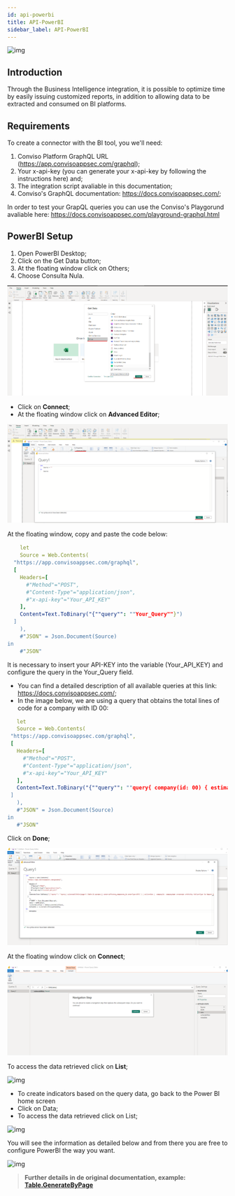 ```yaml
---
id: api-powerbi
title: API-PowerBI
sidebar_label: API-PowerBI
---
```


<div style={{textAlign: 'center'}}>

![img](../../static/img/powerbi.png)

</div>

## Introduction

Through the Business Intelligence integration, it is possible to optimize time by easily issuing customized reports, in addition to allowing data to be extracted and consumed on BI platforms.

## Requirements


To create a connector with the BI tool, you we'll need:


1. Conviso Platform GraphQL URL (https://app.convisoappsec.com/graphql);
2. Your x-api-key (you can generate your x-api-key by following the instructions here) and; 
3. The integration script avaliable in this documentation;
4. Conviso's GraphQL documentation: https://docs.convisoappsec.com/;


In order to test your GrapQL queries you can use the Conviso's Playgorund avaliable here: https://docs.convisoappsec.com/playground-graphql.html

## PowerBI Setup


1. Open PowerBI Desktop;
2. Click on the Get Data button;
3. At the floating window click on Others;
4. Choose Consulta Nula.

<div style={{textAlign: 'center'}}>

![img](../../static/img/powerbi/BI1.png)

</div>

- Click on **Connect**;
- At the floating window click on **Advanced Editor**;


<div style={{textAlign: 'center'}}>

![img](../../static/img/powerbi/BI2.png)

</div>

At the floating window, copy and paste the code below:

```yml
	let
    Source = Web.Contents(
  "https://app.convisoappsec.com/graphql",
  [
    Headers=[
      #"Method"="POST",
      #"Content-Type"="application/json",
      #"x-api-key"="Your_API_KEY"
    ],
    Content=Text.ToBinary("{""query"": ""Your_Query""}")
  ]
    ),
    #"JSON" = Json.Document(Source)
in
    #"JSON"
```

 It is necessary to insert your API-KEY into the variable (Your_API_KEY) and configure the query in the Your_Query field.

 - You can find a detailed description of all available queries at this link:  https://docs.convisoappsec.com/;
 - In the image below, we are using a query that obtains the total lines of code for a company with ID 00:


 ``` yml
 	let
    Source = Web.Contents(
  "https://app.convisoappsec.com/graphql",
  [
    Headers=[
      #"Method"="POST",
      #"Content-Type"="application/json",
      #"x-api-key"="Your_API_KEY"
    ],
    Content=Text.ToBinary("{""query"": ""query{ company(id: 00) { estimatedLinesConsumed }}""}")
  ]
    ),
    #"JSON" = Json.Document(Source)
in
    #"JSON"

 ```


Click on **Done**;

<div style={{textAlign: 'center'}}>

![img](../../static/img/powerbi/BI3.png)

</div>

At the floating window click on **Connect**;


<div style={{textAlign: 'center'}}>

![img](../../static/img/powerbi/BI4.png)

</div>

To access the data retrieved click on **List**;

<div style={{textAlign: 'center'}}>

![img](../../static/img/powrerbi/BI5.png)

</div>

-  To create indicators based on the query data, go back to the Power BI home screen
-  Click on Data;
-  To access the data retrieved click on List;

<div style={{textAlign: 'center'}}>

![img](../../static/img/BI6.png)

</div>

You will see the information as detailed below and from there you are free to configure PowerBI the way you want.

<div style={{textAlign: 'center'}}>

![img](../../static/img/BI7.png)

</div>


> **Further details in de original documentation, example: [Table.GenerateByPage](https://docs.microsoft.com/en-us/power-query/helperfunctions#tablegeneratebypage)**
